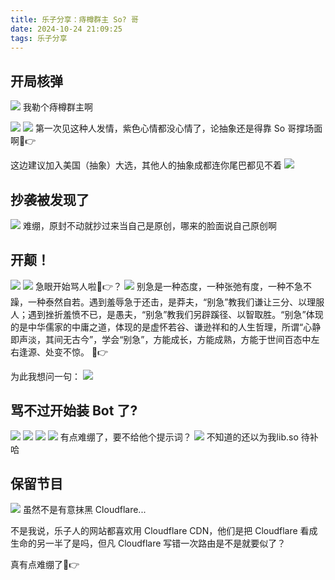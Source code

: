 ```yaml
---
title: 乐子分享：痔樽群主 So? 哥
date: 2024-10-24 21:09:25
tags: 乐子分享
---
```



## 开局核弹
![](./images/so-hahaha/fk-name.png)
我勒个痔樽群主啊

![](./images/so-hahaha/comment1.png)
![](./images/so-hahaha/comment2.png)
第一次见这种人发情，紫色心情都没心情了，论抽象还是得靠 So 哥撑场面啊🤣👉

这边建议加入美国（抽象）大选，其他人的抽象成都连你尾巴都见不着
![](./images/so-hahaha/reply1.png)

## 抄袭被发现了
![](./images/so-hahaha/plagiarism.png)
难绷，原封不动就抄过来当自己是原创，哪来的脸面说自己原创啊

## 开颠！
![](./images/so-hahaha/comment3.png)
![](./images/so-hahaha/comment4.png)
急眼开始骂人啦🤣👉？
![](./images/so-hahaha/comment5.png)
别急是一种态度，一种张弛有度，一种不急不躁，一种泰然自若。遇到羞辱急于还击，是莽夫，“别急”教我们谦让三分、以理服人；遇到挫折羞愤不已，是愚夫，“别急”教我们另辟蹊径、以智取胜。“别急”体现的是中华儒家的中庸之道，体现的是虚怀若谷、谦逊祥和的人生哲理，所谓“心静即声淡，其间无古今”，学会“别急”，方能成长，方能成熟，方能于世间百态中左右逢源、处变不惊。
🤣👉

为此我想问一句：
![](./images/so-hahaha/reply2.png)

## 骂不过开始装 Bot 了?
![](./images/so-hahaha/bot.png)
![](./images/so-hahaha/bot2.png)
![](./images/so-hahaha/bot3.png)
![](./images/so-hahaha/bot4.png)
有点难绷了，要不给他个提示词？
![](./images/so-hahaha/prompt.jpg)
不知道的还以为我lib.so 待补哈
## 保留节目
![](./images/so-hahaha/lol-cloudflare.png)
虽然不是有意抹黑 Cloudflare...

不是我说，乐子人的网站都喜欢用 Cloudflare CDN，他们是把 Cloudflare 看成生命的另一半了是吗，但凡 Cloudflare 写错一次路由是不是就要似了？

真有点难绷了🤣👉
